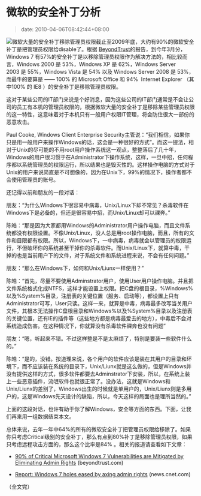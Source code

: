 # 微软的安全补丁分析
>date: 2010-04-06T08:42:44+08:00


![](https://coolshell.cn/wp-content/uploads/2010/04/mshole.jpg "微软大量的安全补丁移除管理员权限")截止至2009年底，大约有90%的微软安全补丁是把管理员权限给disable了。根据 [BeyondTrust](https://www.beyondtrust.com/)的报告，到今年3月分，Windows 7 有57%的安全补丁是以移除管理员权限作为解决方法的，相比较而言，Windows 2000 是 53%，Windows XP 是 62%，Windows Server 2003 是 55%，Windows Vista 是 54% 以及 Windows Server 2008 是 53%，而最牛的要算是 —— 100% 的 Microsoft Office 和 94%  Internet Explorer （其中100% 的 IE8 ）的安全补丁是移除管理员权限。


这对于某些公司的IT部门来说是个好消息，因为这些公司的IT部门通常是不会让公司的员工有本机的管理员权限的，根据微软大量的安全补丁是移除某些管理员权限的这一特性，这意味着对于本机只有一般用户权限IT管理，将会防住很大一部份的恶意攻击。


Paul Cooke, Windows Client Enterprise Security主管说：“我们相信，如果你只是用一般用户来操作Windows的话，这会是一种很好的方式”。而这一提法，相对于Unix的尽可能的不用root用户操作系统这一观点，整整落后了几十年，Windows的用户很习惯于在Administrator下操作系统，这样，一旦中招，任何程序都以系统管理员的权限运行，所以结果也是毁灭性的。这样操作电脑的方式对于Unix的用户来说简直是不可想像的，因为在Unix下，99%的情况下，操作者都不会使用管理员的账号。


还记得以前和朋友的一段对话：



朋友：“为什么Windows下很容易中病毒，Unix/Linux下却不常见？杀毒软件在Windows下是必备的，但还是很容易中招，而Unix/Linux却可以祼奔。”


陈皓：“那是因为大家都用Windows的Administrator用户操作电脑，而且文件系统都没有权限设置。不像Unix/Linux，没人总是用root操作电脑，而且，所有的文件和目限都有权限。所以，Windows下，一中病毒，病毒就会以管理员的权限运行，不但破坏你的系统甚至干掉你的杀毒软件。而Unix/Linux下，就算中毒，干掉的也是当前用户下的文件，对于系统文件和系统进程来说，不会有任何问题。”


朋友：“那么在Windows下，如何和Unix/Liunx一样使用？”


陈皓：“首先，尽量不要使用Adminstrator用户，使用User用户操作电脑。并且把文件系统格式化成NTFS，这样才能设置上权限。把C盘的根目录，%Windows%以及%System%目录，注册表的关键位置（服务、启动等），都设置上只有Administrator可写，User只读。这样一来，就算是中毒，病毒最多改写当关用户文件，其根本无法操作C盘根目录和Windows%以及%System%目录以及注册表的关键位置，还有IE的插件等（这些地方都是病毒最爱去的地方），中毒后不会对系统造成伤害。在这种情况下，你就算没有杀毒软件祼奔也没有问题”


朋友：“嗯，听起来不错。不过这样整是不是太麻烦了，特别是要装一些软件什么的。”


陈皓：“是的，没错。按道理来说，各个用户的软件应该是装在其用户的目录和环境下，而不应该装在系统的目录下，Unix/Liunx就是这么做的，但是Windows并没有提供这样的方式，很多软件都要去Adminstrator下安装，所以，在系统上装上一些恶意插件，流氓软件也就很正常了。没办法，这就是Windows和Unix/Liunx的差别了，Windows出生的时候就是单用户的，Unix/Liunx则是多用户的，这是Windows先天设计的缺陷，所以，今天这样的局面也是理所当然的。”


上面的这段对话，也许有助于你了解Windows，安全等方面的东西。下面，让我们再来用一组数据结束本文。


总体来说，去年一年中64%的所有的微软安全补丁把管理员权限给移除了。如果你只考虑Critical级别的安全补丁，那么有点到80%补丁是移除管理员权限，如果只考虑远程攻击方面的，那么这个比率是84% 。相关的报道请查看如下文章：


- [90% of Critical Microsoft Windows 7 Vulnerabilities are Mitigated by Eliminating Admin Rights](https://www.beyondtrust.com/downloads/whitepapers/documents/wp039_BeyondTrust_2009_Microsoft_Vulnerability_Analysis.pdf) (beyondtrust.com)

- [Report: Windows 7 holes eased by axing admin rights](http://news.cnet.com/8301-27080_3-20001359-245.html) (news.cnet.com)

（全文完）


